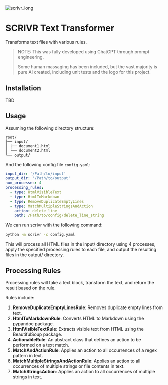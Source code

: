![scrivr_long](https://user-images.githubusercontent.com/926943/222812633-909f5e22-9025-441c-880b-267603ecc9cb.png)

# SCRIVR Text Transformer

Transforms text files with various rules.

> NOTE: This was fully developed using ChatGPT through prompt engineering.
>
> Some human massaging has been included, but the vast majority is pure AI created, including unit tests and the logo for this project.

## Installation

TBD

## Usage

Assuming the following directory structure:

```
root/
├── input/
│ ├── document1.html
│ └── document2.html
└── output/
```

And the following config file `config.yaml`:

```yaml
input_dir: '/Path/to/input'
output_dir: '/Path/to/output'
num_processes: 4
processing_rules:
  - type: HtmlVisibleText
  - type: HtmlToMarkdown
  - type: RemoveDuplicateEmptyLines
  - type: MatchMultipleStringsAndAction
    action: delete_line
    path: /Path/to/config/delete_line_string
```    

We can run scrivr with the following command:

```bash
python -m scrivr -c config.yaml
```

This will process all HTML files in the input/ directory using 4 processes, apply the specified processing rules to each file, and output the resulting files in the output/ directory.

## Processing Rules

Processing rules will take a text block, transform the text, and return the result based on the rule. 

Rules include:

1. **RemoveDuplicateEmptyLinesRule**: Removes duplicate empty lines from text.
2. **HtmlToMarkdownRule**: Converts HTML to Markdown using the pypandoc package.
3. **HtmlVisibleTextRule**: Extracts visible text from HTML using the BeautifulSoup package.
4. **ActionableRule**: An abstract class that defines an action to be performed on a text match.
5. **MatchAndActionRule**: Applies an action to all occurrences of a regex pattern in text.
6. **MatchMultipleStringsAndActionRule**: Applies an action to all occurrences of multiple strings or file contents in text.
7. **MatchStringsAction**: Applies an action to all occurrences of multiple strings in text.
